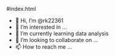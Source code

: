 #index.html

- 👋 Hi, I’m @rk22361
- 👀 I’m interested in ...
- 🌱 I’m currently learning data analysis
- 💞️ I’m looking to collaborate on ...
- 📫 How to reach me ...

<!---
rk22361/rk22361 is a ✨ special ✨ repository because its `README.md` (this file) appears on your GitHub profile.
You can click the Preview link to take a look at your changes.
--->


